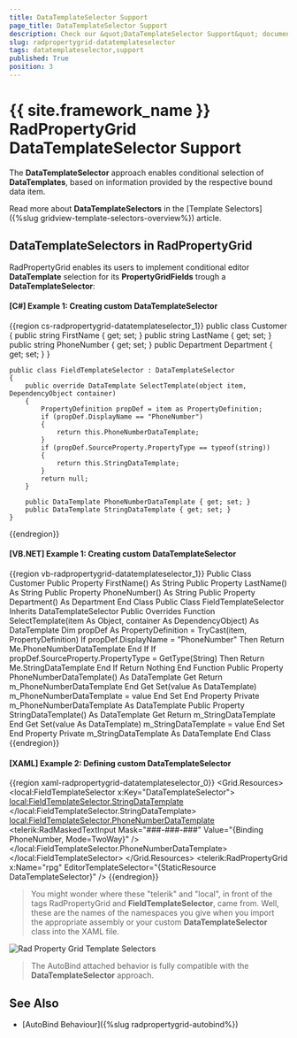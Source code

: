 ```yaml
---
title: DataTemplateSelector Support
page_title: DataTemplateSelector Support
description: Check our &quot;DataTemplateSelector Support&quot; documentation article for the RadPropertyGrid {{ site.framework_name }} control.
slug: radpropertygrid-datatemplateselector
tags: datatemplateselector,support
published: True
position: 3
---
```


# {{ site.framework_name }} RadPropertyGrid DataTemplateSelector Support

The __DataTemplateSelector__ approach enables conditional selection of __DataTemplates__, based on information provided by the respective bound data item.

Read more about __DataTemplateSelectors__ in the [Template Selectors]({%slug gridview-template-selectors-overview%}) article.

## DataTemplateSelectors in RadPropertyGrid

RadPropertyGrid enables its users to implement conditional editor __DataTemplate__ selection for its __PropertyGridFields__ trough a __DataTemplateSelector__:

#### __[C#] Example 1: Creating custom DataTemplateSelector__

{{region cs-radpropertygrid-datatemplateselector_1}}
	public class Customer
	{
	    public string FirstName { get; set; }
	    public string LastName { get; set; }
	    public string PhoneNumber { get; set; }
	    public Department Department { get; set; }
	}
	 
	public class FieldTemplateSelector : DataTemplateSelector
	{
	    public override DataTemplate SelectTemplate(object item, DependencyObject container)
	    {
	        PropertyDefinition propDef = item as PropertyDefinition;
	        if (propDef.DisplayName == "PhoneNumber")
	        {
	            return this.PhoneNumberDataTemplate;
	        }
	        if (propDef.SourceProperty.PropertyType == typeof(string))
	        {
	            return this.StringDataTemplate;
	        }
	        return null;
	    }
	 
	    public DataTemplate PhoneNumberDataTemplate { get; set; }
	    public DataTemplate StringDataTemplate { get; set; }
	}
{{endregion}}

#### __[VB.NET] Example 1: Creating custom DataTemplateSelector__

{{region vb-radpropertygrid-datatemplateselector_1}}
	Public Class Customer
	    Public Property FirstName() As String
	    Public Property LastName() As String
	    Public Property PhoneNumber() As String
	    Public Property Department() As Department
	End Class
	Public Class FieldTemplateSelector
	    Inherits DataTemplateSelector
	    Public Overrides Function SelectTemplate(item As Object, container As DependencyObject) As DataTemplate
	        Dim propDef As PropertyDefinition = TryCast(item, PropertyDefinition)
	        If propDef.DisplayName = "PhoneNumber" Then
	            Return Me.PhoneNumberDataTemplate
	        End If
	        If propDef.SourceProperty.PropertyType = GetType(String) Then
	            Return Me.StringDataTemplate
	        End If
	        Return Nothing
	    End Function
	    Public Property PhoneNumberDataTemplate() As DataTemplate
	        Get
	            Return m_PhoneNumberDataTemplate
	        End Get
	        Set(value As DataTemplate)
	            m_PhoneNumberDataTemplate = value
	        End Set
	    End Property
	    Private m_PhoneNumberDataTemplate As DataTemplate
	    Public Property StringDataTemplate() As DataTemplate
	        Get
	            Return m_StringDataTemplate
	        End Get
	        Set(value As DataTemplate)
	            m_StringDataTemplate = value
	        End Set
	    End Property
	    Private m_StringDataTemplate As DataTemplate
	End Class
{{endregion}}

#### __[XAML] Example 2: Defining custom DataTemplateSelector__

{{region xaml-radpropertygrid-datatemplateselector_0}}
			<Grid>
			    <Grid.Resources>
			        <local:FieldTemplateSelector x:Key="DataTemplateSelector">
			            <local:FieldTemplateSelector.StringDataTemplate>
			                <DataTemplate>
			                    <TextBox Foreground="Red"
			         TextAlignment="Right"
			         telerik:AutoBindBehavior.UpdateBindingOnElementLoaded="Text" />
			                </DataTemplate>
			            </local:FieldTemplateSelector.StringDataTemplate>
			            <local:FieldTemplateSelector.PhoneNumberDataTemplate>
			                <DataTemplate>
			                    <telerik:RadMaskedTextInput Mask="###-###-###" Value="{Binding PhoneNumber, Mode=TwoWay}" />
			                </DataTemplate>
			            </local:FieldTemplateSelector.PhoneNumberDataTemplate>
			        </local:FieldTemplateSelector>
			    </Grid.Resources>
			    <telerik:RadPropertyGrid x:Name="rpg" EditorTemplateSelector="{StaticResource DataTemplateSelector}" />
			</Grid>
{{endregion}}

>You might wonder where these "telerik" and "local", in front of the tags RadPropertyGrid and __FieldTemplateSelector__, came from. Well, these are the names of the namespaces you give when you import the appropriate assembly or your custom __DataTemplateSelector__ class into the XAML file.

![Rad Property Grid Template Selectors](images/RadPropertyGrid_Template_Selectors.png)

>The AutoBind attached behavior is fully compatible with the __DataTemplateSelector__ approach.

## See Also

 * [AutoBind Behaviour]({%slug radpropertygrid-autobind%})
